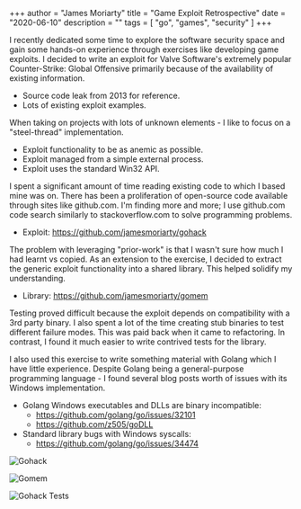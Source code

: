 +++
author = "James Moriarty"
title = "Game Exploit Retrospective"
date = "2020-06-10"
description = ""
tags = [
  "go",
  "games",
  "security"
]
+++

I recently dedicated some time to explore the software security space and gain some hands-on experience through exercises like developing game exploits. I decided to write an exploit for Valve Software's extremely popular Counter-Strike: Global Offensive primarily because of the availability of existing information.

- Source code leak from 2013 for reference.
- Lots of existing exploit examples.

When taking on projects with lots of unknown elements - I like to focus on a "steel-thread" implementation.

- Exploit functionality to be as anemic as possible.
- Exploit managed from a simple external process.
- Exploit uses the standard Win32 API.

I spent a significant amount of time reading existing code to which I based mine was on. There has been a proliferation of open-source code available through sites like github.com. I'm finding more and more; I use github.com code search similarly to stackoverflow.com to solve programming problems.

- Exploit: https://github.com/jamesmoriarty/gohack

The problem with leveraging "prior-work" is that I wasn't sure how much I had learnt vs copied. As an extension to the exercise, I decided to extract the generic exploit functionality into a shared library. This helped solidify my understanding.

- Library: https://github.com/jamesmoriarty/gomem

Testing proved difficult because the exploit depends on compatibility with a 3rd party binary. I also spent a lot of the time creating stub binaries to test different failure modes. This was paid back when it came to refactoring. In contrast, I found it much easier to write contrived tests for the library.

I also used this exercise to write something material with Golang which I have little experience. Despite Golang being a general-purpose programming language - I found several blog posts worth of issues with its Windows implementation.

- Golang Windows executables and DLLs are binary incompatible:
  - https://github.com/golang/go/issues/32101
  - https://github.com/z505/goDLL
- Standard library bugs with Windows syscalls:
  - https://github.com/golang/go/issues/34474

![Gohack](/images/gohack.jpg)

![Gomem](/images/gomem.jpg)

![Gohack Tests](/images/gohack-test.png)
